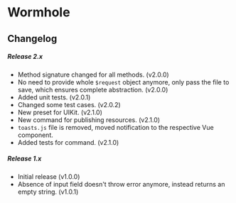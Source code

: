 # Wormhole

Changelog
---

##### Release 2.x

- Method signature changed for all methods. (v2.0.0)
- No need to provide whole `$request` object anymore, only pass the file to save, which ensures complete abstraction. (v2.0.0)
- Added unit tests. (v2.0.1)
- Changed some test cases. (v2.0.2)
- New preset for UIKit. (v2.1.0)
- New command for publishing resources. (v2.1.0)
- `toasts.js` file is removed, moved notification to the respective Vue component.
- Added tests for command. (v2.1.0)

##### Release 1.x

- Initial release (v1.0.0)
- Absence of input field doesn't throw error anymore, instead returns an empty string. (v1.0.1)
